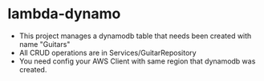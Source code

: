 # lambda-dynamo

- This project manages a dynamodb table that needs been created with name "Guitars"
- All CRUD operations are in Services/GuitarRepository
- You need config your AWS Client with same region that dynamodb was created.
